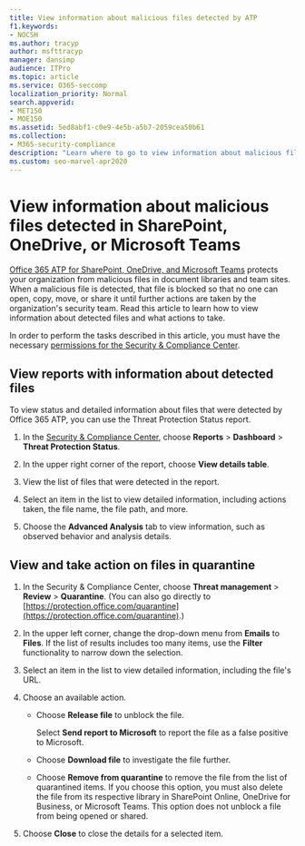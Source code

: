 ```yaml
---
title: View information about malicious files detected by ATP
f1.keywords:
- NOCSH
ms.author: tracyp
author: msfttracyp
manager: dansimp
audience: ITPro
ms.topic: article
ms.service: O365-seccomp
localization_priority: Normal
search.appverid:
- MET150
- MOE150
ms.assetid: 5ed8abf1-c0e9-4e5b-a5b7-2059cea50b61
ms.collection:
- M365-security-compliance
description: "Learn where to go to view information about malicious files detected in SharePoint, OneDrive, or Teams, and how to take action on those files."
ms.custom: seo-marvel-apr2020
---
```


# View information about malicious files detected in SharePoint, OneDrive, or Microsoft Teams

[Office 365 ATP for SharePoint, OneDrive, and Microsoft Teams](atp-for-spo-odb-and-teams.md) protects your organization from malicious files in document libraries and team sites. When a malicious file is detected, that file is blocked so that no one can open, copy, move, or share it until further actions are taken by the organization's security team. Read this article to learn how to view information about detected files and what actions to take. 

In order to perform the tasks described in this article, you must have the necessary [permissions for the Security &amp; Compliance Center](permissions-in-the-security-and-compliance-center.md). 
  
## View reports with information about detected files

To view status and detailed information about files that were detected by Office 365 ATP, you can use the Threat Protection Status report.
  
1. In the [Security &amp; Compliance Center](https://protection.office.com), choose **Reports** \> **Dashboard** \> **Threat Protection Status**.
    
2. In the upper right corner of the report, choose **View details table**.
    
3. View the list of files that were detected in the report.
    
4. Select an item in the list to view detailed information, including actions taken, the file name, the file path, and more.
    
5. Choose the **Advanced Analysis** tab to view information, such as observed behavior and analysis details. 
  
## View and take action on files in quarantine

1. In the Security &amp; Compliance Center, choose **Threat management** \> **Review** \> **Quarantine**. (You can also go directly to [https://protection.office.com/quarantine](https://protection.office.com/quarantine).)
    
2. In the upper left corner, change the drop-down menu from **Emails** to **Files**. If the list of results includes too many items, use the **Filter** functionality to narrow down the selection.
    
3. Select an item in the list to view detailed information, including the file's URL.
    
4. Choose an available action.
    
    - Choose **Release file** to unblock the file. 

      Select **Send report to Microsoft** to report the file as a false positive to Microsoft. 

    - Choose **Download file** to investigate the file further. 

    - Choose **Remove from quarantine** to remove the file from the list of quarantined items. If you choose this option, you must also delete the file from its respective library in SharePoint Online, OneDrive for Business, or Microsoft Teams. This option does not unblock a file from being opened or shared. 
    
5. Choose **Close** to close the details for a selected item. 
  
  

